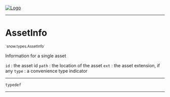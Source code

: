 
[![Logo](../../../images/logo.png)](../../../api/index.html)

---



<h1>AssetInfo</h1>
<small>`snow.types.AssetInfo`</small>

Information for a single asset

`id` : the asset id
`path` : the location of the asset
`ext` : the asset extension, if any
`type` : a convenience type indicator

---

`typedef`

---

&nbsp;
&nbsp;

